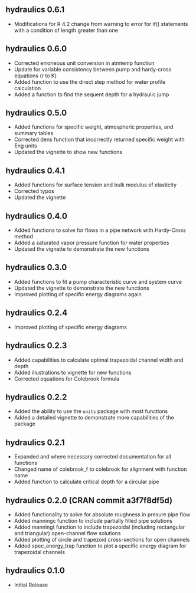 <!-- NEWS.md is generated from NEWS.Rmd. Please edit that file -->

## hydraulics 0.6.1

- Modifications for R 4.2 change from warning to error for if()
  statements with a condition of length greater than one

## hydraulics 0.6.0

- Corrected erroneous unit conversion in atmtemp function
- Update for variable consistency between pump and hardy-cross equations
  (r to K)
- Added function to use the direct step method for water profile
  calculation
- Added a function to find the sequent depth for a hydraulic jump

## hydraulics 0.5.0

- Added functions for specific weight, atmospheric properties, and
  summary tables
- Corrected dens function that incorrectly returned specific weight with
  Eng units
- Updated the vignette to show new functions

## hydraulics 0.4.1

- Added functions for surface tension and bulk modulus of elasticity
- Corrected typos
- Updated the vignette

## hydraulics 0.4.0

- Added functions to solve for flows in a pipe network with Hardy-Cross
  method
- Added a saturated vapor pressure function for water properties
- Updated the vignette to demonstrate the new functions

## hydraulics 0.3.0

- Added functions to fit a pump characteristic curve and system curve
- Updated the vignette to demonstrate the new functions
- Improved plotting of specific energy diagrams again

## hydraulics 0.2.4

- Improved plotting of specific energy diagrams

## hydraulics 0.2.3

- Added capabilities to calculate optimal trapezoidal channel width and
  depth
- Added illustrations to vignette for new functions
- Corrected equations for Colebrook formula

## hydraulics 0.2.2

- Added the ability to use the `units` package with most functions
- Added a detailed vignette to demonstrate more capabilities of the
  package

## hydraulics 0.2.1

- Expanded and where necessary corrected documentation for all functions
- Changed name of colebrook_f to colebrook for alignment with function
  name
- Added function to calculate critical depth for a circular pipe

## hydraulics 0.2.0 (CRAN commit a3f7f8df5d)

- Added functionality to solve for absolute roughness in presure pipe
  flow
- Added manningc function to include partially filled pipe solutions
- Added manningt function to include trapezoidal (including rectangular
  and triangular) open-channel flow solutions
- Added plotting of circle and trapezoid cross-sections for open
  channels
- Added spec_energy_trap function to plot a specific energy diagram for
  trapezoidal channels

## hydraulics 0.1.0

- Initial Release
